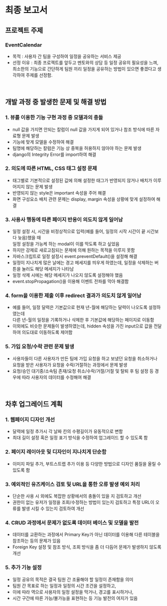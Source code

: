 # 최종 보고서
## 프로젝트 주제
### EventCalendar
- 목적 : 사용자 간 팀을 구성하여 일정을 공유하는 서비스 제공
- 선정 이유 : 최종 프로젝트를 앞두고 멘토와의 상담 등 일정 공유의 필요성을 느껴,<br>
  최소한의 기능으로 간단하게 팀원 끼리 일정을 공유하는 방법이 있으면 좋겠다고 생각하여 주제를 선정함.
<br>

## 개발 과정 중 발생한 문제 및 해결 방법
### 1. 뷰를 이용한 기능 구현 과정 중 모델과의 충돌
- null 값을 가지면 안되는 칼럼이 null 값을 가지게 되어 있거나 참조 방식에 따른 자료형 문제 발생
- 기능에 맞게 모델을 수정하여 해결
- 팀명에 해당하는 칼럼은 기능 상 중복을 허용하지 않아야 하는 문제 발생
- django의 Integrity Error를 import하여 해결 
### 2. 의도에 따른 HTML, CSS 태그 설정 문제
- 태그별로 기본적으로 설정된 값에 의해 설정한 태그가 반영되지 않거나 배치가 이루어지지 않는 문제 발생
- 반영되지 않는 style은 important 속성을 주어 해결
- 화면 구성요소 배치 관련 문제는 display, margin 속성을 상황에 맞게 설정하여 해결
### 3. 사용사 행동에 따른 페이지 반응이 의도치 않게 일어남
- 일정 설정 시, 시간을 비정상적으로 입력(예를 들어, 일정의 시작 시간이 끝 시간보다 늦음)했을 때<br>
일정 설정을 가능케 하는 modal이 이를 막도록 하고 싶었음
- 하지만 강제로 새로고침되는 문제에 의해 원하는 목적을 이루지 못함
- 자바스크립트로 일정 설정시 event.preventDefault()을 설정해 해결
- 일정이 지나치게 많은 날에는 경고 메세지를 띄우게 하였는데, 일정을 삭제하는 버튼을 눌러도 해당 메세지가 나타남
- 일정 삭제 시에는 해당 메세지가 나오지 않도록 설정해야 했음
- event.stopPropagation()을 이용해 이벤트 전파를 막아 해결함
### 4. form을 이용한 제출 이후 redirect 결과가 의도치 않게 일어남
- 예를 들어, 일정 달력은 기본값으로 현재 년-월에 해당하는 달력이 나오도록 설정하였는데<br>
  다른 년-월의 일정을 기록하거나 삭제한 후 기본값에 해당하는 페이지로 이동함
- 이외에도 비슷한 문제들이 발생하였는데, hidden 속성을 가진 input으로 값을 전달하여 의도대로 이동하도록 제어함
### 5. 가입 요청/수락 관련 문제 발생
- 사용자들이 다른 사용자가 만든 팀에 가입 요청을 하고 보냈던 요청을 취소하거나<br>
  요청을 받은 사용자가 요청을 수락/거절하는 과정에서 문제 발생
- 요청/승인 대기중/소속팀 존재/요청 취소/수락/거절/거절 및 탈퇴 후 팀 설정 등 경우에 따라 사용자의 데이터를 수정해여 해결

<br>

## 차후 업그레이드 계획
### 1. 웹페이지 디자인 개선
- 달력에 일정 추가시 각 날짜 칸의 수평길이가 유동적으로 변함
- 최대 길이 설정 혹은 일정 표기 방식을 수정하여 업그레이드 할 수 있도록 함
### 2. 페이지 레이아웃 및 디자인이 지나치게 단순함
- 이미지 파일 추가, 부트스트랩 추가 이용 등 다양한 방법으로 디자인 품질을 올릴 수 있도록 함
### 3. 예외적인 유즈케이스 검토 및 URL을 통한 오류 발생 예외 처리
- 단순한 사용 시 외에도 복잡한 상황에서의 충돌이 있을 지 검토하고 개선
- 권한이 없는 유저가 일정을 조회/수정하는 방법이 있는지 검토하고 특정 URL이 오류를 발생 시킬 수 있는지 검토하여 개선
### 4. CRUD 과정에서 문제가 없도록 데이터 베이스 및 모델을 발전
- 데이터를 교환하는 과정에서 Primary Key가 아닌 데이터를 이용해 다른 테이블을 참조하는 등의 문제가 있음
- Foreign Key 설정 및 참조 방식, 조회 방식을 좀 더 다듬어 문제가 발생하지 않도록 개선
### 5. 추가 기능 설정
- 일정 공유의 목적은 결국 팀원 간 조율해야 할 일정이 존재함을 의미
- 팀원 간 목표로 하는 일정과 일정의 시간 조건을 설정하고,
- 이에 따라 역으로 사용자의 일정 설정을 막거나, 경고를 표시하거나,
- 시간 구간에 따른 가능/불가능을 표현하는 등 기능 발전의 여지가 있음
